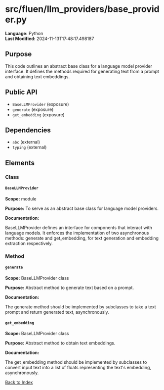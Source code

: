 # src/fluen/llm_providers/base_provider.py

**Language:** Python  
**Last Modified:** 2024-11-13T17:48:17.498187

## Purpose

This code outlines an abstract base class for a language model provider interface. It defines the methods required for generating text from a prompt and obtaining text embeddings.

## Public API

- `BaseLLMProvider` (exposure)
- `generate` (exposure)
- `get_embedding` (exposure)

## Dependencies

- `abc` (external)
- `typing` (external)

## Elements

### Class

#### `BaseLLMProvider`

**Scope:** module

**Purpose:** To serve as an abstract base class for language model providers.

**Documentation:**

BaseLLMProvider defines an interface for components that interact with language models. It enforces the implementation of two asynchronous methods: generate and get_embedding, for text generation and embedding extraction respectively.

### Method

#### `generate`

**Scope:** BaseLLMProvider class

**Purpose:** Abstract method to generate text based on a prompt.

**Documentation:**

The generate method should be implemented by subclasses to take a text prompt and return generated text, asynchronously.

#### `get_embedding`

**Scope:** BaseLLMProvider class

**Purpose:** Abstract method to obtain text embeddings.

**Documentation:**

The get_embedding method should be implemented by subclasses to convert input text into a list of floats representing the text&#39;s embedding, asynchronously.


[Back to Index](../README.md)